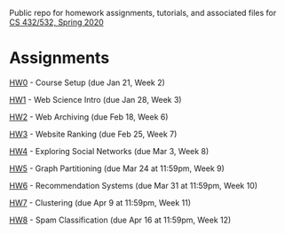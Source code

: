 Public repo for homework assignments, tutorials, and associated files for [CS 432/532, Spring 2020](https://www.cs.odu.edu/~mweigle/CS432-S20)

# Assignments

[HW0](HW0.md) - Course Setup (due Jan 21, Week 2) 

[HW1](HW1.md) - Web Science Intro (due Jan 28, Week 3)

[HW2](HW2.md) - Web Archiving (due Feb 18, Week 6)

[HW3](HW3.md) - Website Ranking (due Feb 25, Week 7)

[HW4](HW4.md) - Exploring Social Networks (due Mar 3, Week 8)

[HW5](HW5.md) - Graph Partitioning (due Mar 24 at 11:59pm, Week 9)

[HW6](HW6.md) - Recommendation Systems (due Mar 31 at 11:59pm, Week 10)

[HW7](HW7.md) - Clustering (due Apr 9 at 11:59pm, Week 11)

[HW8](HW8.md) - Spam Classification (due Apr 16 at 11:59pm, Week 12)
